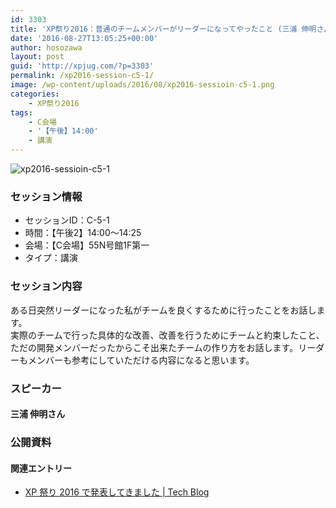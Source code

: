 ```yaml
---
id: 3303
title: 'XP祭り2016：普通のチームメンバーがリーダーになってやったこと (三浦 伸明さん)'
date: '2016-08-27T13:05:25+00:00'
author: hosozawa
layout: post
guid: 'http://xpjug.com/?p=3303'
permalink: /xp2016-session-c5-1/
image: /wp-content/uploads/2016/08/xp2016-sessioin-c5-1.png
categories:
    - XP祭り2016
tags:
    - C会場
    - '【午後】14:00'
    - 講演
---
```


![xp2016-sessioin-c5-1](http://xpjug.com/wp-content/uploads/2016/08/xp2016-sessioin-c5-1.png)

### セッション情報

- セッションID：C-5-1
- 時間：【午後2】14:00～14:25
- 会場：【C会場】55N号館1F第一
- タイプ：講演

### セッション内容

ある日突然リーダーになった私がチームを良くするために行ったことをお話します。  
実際のチームで行った具体的な改善、改善を行うためにチームと約束したこと、ただの開発メンバーだったからこそ出来たチームの作り方をお話します。リーダーもメンバーも参考にしていただける内容になると思います。

### スピーカー

#### 三浦 伸明さん

### 公開資料

<script async="" class="speakerdeck-embed" data-id="71545828224c4606a446433323b2079c" data-ratio="1.33333333333333" src="//speakerdeck.com/assets/embed.js"></script>

#### 関連エントリー

- [XP 祭り 2016 で発表してきました | Tech Blog](https://adtech.cyberagent.io/techblog/archives/1174)